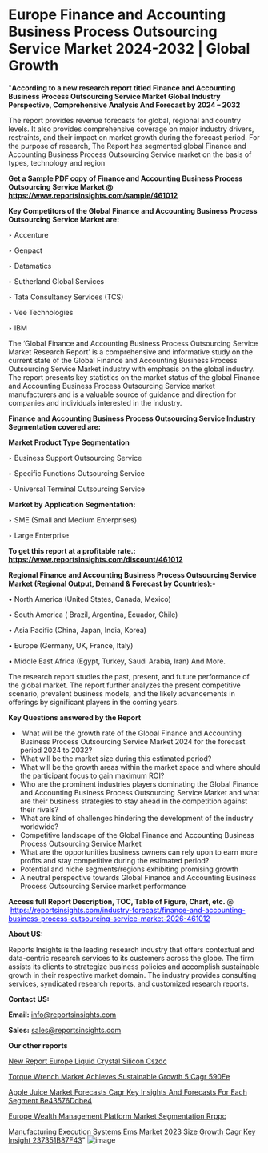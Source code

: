 # Europe Finance and Accounting Business Process Outsourcing Service Market 2024-2032 | Global Growth

"<strong>According to a new research report titled Finance and Accounting Business Process Outsourcing Service Market Global Industry Perspective, Comprehensive Analysis And Forecast by 2024 – 2032</strong>

The report provides revenue forecasts for global, regional and country levels. It also provides comprehensive coverage on major industry drivers, restraints, and their impact on market growth during the forecast period. For the purpose of research, The Report has segmented global Finance and Accounting Business Process Outsourcing Service market on the basis of types, technology and region

<strong>Get a Sample PDF copy of Finance and Accounting Business Process Outsourcing Service Market </strong><strong>@<a href=https://www.reportsinsights.com/sample/461012 style=color:#0000ff;> https://www.reportsinsights.com/sample/461012</a></strong></font>

<strong>Key Competitors of the Global Finance and Accounting Business Process Outsourcing Service Market are:</strong>

‣ Accenture

‣ Genpact

‣ Datamatics

‣ Sutherland Global Services

‣ Tata Consultancy Services (TCS)

‣ Vee Technologies

‣ IBM

The ‘Global Finance and Accounting Business Process Outsourcing Service Market Research Report’ is a comprehensive and informative study on the current state of the Global Finance and Accounting Business Process Outsourcing Service Market industry with emphasis on the global industry. The report presents key statistics on the market status of the global Finance and Accounting Business Process Outsourcing Service market manufacturers and is a valuable source of guidance and direction for companies and individuals interested in the industry.

<strong>Finance and Accounting Business Process Outsourcing Service Industry Segmentation covered are:</strong>

<strong>Market Product Type Segmentation</strong>

‣ Business Support Outsourcing Service

‣ Specific Functions Outsourcing Service

‣ Universal Terminal Outsourcing Service

<strong>Market by Application Segmentation:</strong>

‣ SME (Small and Medium Enterprises)

‣ Large Enterprise

<strong>To get this report at a profitable rate.: <a href=https://www.reportsinsights.com/discount/461012 style=color:#0000ff;>https://www.reportsinsights.com/discount/461012</a></strong></font>

<strong>Regional Finance and Accounting Business Process Outsourcing Service Market (Regional Output, Demand &amp; Forecast by Countries):-</strong>

• North America (United States, Canada, Mexico)

• South America ( Brazil, Argentina, Ecuador, Chile)

• Asia Pacific (China, Japan, India, Korea)

• Europe (Germany, UK, France, Italy)

• Middle East Africa (Egypt, Turkey, Saudi Arabia, Iran) And More.

The research report studies the past, present, and future performance of the global market. The report further analyzes the present competitive scenario, prevalent business models, and the likely advancements in offerings by significant players in the coming years.

<strong>Key Questions answered by the Report</strong>
<ul>
  <li> What will be the growth rate of the Global Finance and Accounting Business Process Outsourcing Service Market 2024 for the forecast period 2024 to 2032?</li>
  <li>What will be the market size during this estimated period?</li>
  <li>What will be the growth areas within the market space and where should the participant focus to gain maximum ROI?</li>
  <li>Who are the prominent industries players dominating the Global Finance and Accounting Business Process Outsourcing Service Market and what are their business strategies to stay ahead in the competition against their rivals?</li>
  <li>What are kind of challenges hindering the development of the industry worldwide?</li>
  <li>Competitive landscape of the Global Finance and Accounting Business Process Outsourcing Service Market</li>
  <li>What are the opportunities business owners can rely upon to earn more profits and stay competitive during the estimated period?</li>
  <li>Potential and niche segments/regions exhibiting promising growth</li>
  <li>A neutral perspective towards Global Finance and Accounting Business Process Outsourcing Service market performance</li>
</ul>
<strong>Access full Report Description, TOC, Table of Figure, Chart, etc. </strong>@  <a href=https://reportsinsights.com/industry-forecast/finance-and-accounting-business-process-outsourcing-service-market-2026-461012 style=color:#0000ff;>https://reportsinsights.com/industry-forecast/finance-and-accounting-business-process-outsourcing-service-market-2026-461012</a></font>

<strong><strong>About US</strong>:</strong>

Reports Insights is the leading research industry that offers contextual and data-centric research services to its customers across the globe. The firm assists its clients to strategize business policies and accomplish sustainable growth in their respective market domain. The industry provides consulting services, syndicated research reports, and customized research reports.

<strong>Contact US:</strong>

<p class=""""><b>Email:</b> <a href=mailto:info@reportsinsights.com>info@reportsinsights.com</a></p>
<p class=""""><b>Sales:</b> <a href=mailto:sales@reportsinsights.com>sales@reportsinsights.com</a></p>

<strong>Our other reports</strong>

<a href=https://www.linkedin.com/pulse/new-report-europe-liquid-crystal-silicon-cszdc/>New Report Europe Liquid Crystal Silicon Cszdc</a>

<a href=https://www.linkedin.com/pulse/torque-wrench-market-achieves-sustainable-growth-5-cagr-590ee/>Torque Wrench Market Achieves Sustainable Growth 5 Cagr 590Ee</a>

<a href=https://medium.com/@jadhaosuchit578/apple-juice-market-forecasts-cagr-key-insights-and-forecasts-for-each-segment-be43576ddbe4>Apple Juice Market Forecasts Cagr Key Insights And Forecasts For Each Segment Be43576Ddbe4</a>

<a href=https://www.linkedin.com/pulse/europe-wealth-management-platform-market-segmentation-rrppc/>Europe Wealth Management Platform Market Segmentation Rrppc</a>

<a href=https://medium.com/@gd336335/manufacturing-execution-systems-ems-market-2023-size-growth-cagr-key-insight-237351b87f43>Manufacturing Execution Systems Ems Market 2023 Size Growth Cagr Key Insight 237351B87F43</a>"
![image](https://github.com/aakesh123242/RIMarket/assets/158431203/8f305394-84de-4bcb-9d00-39a3a477e062)
